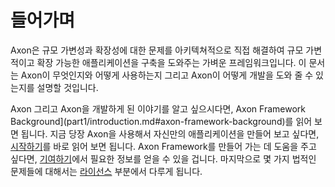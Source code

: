 들어가며
============

Axon은 규모 가변성과 확장성에 대한 문제를 아키텍쳐적으로 직접 해결하여 규모 가변적이고 확장 가능한 애플리케이션을 구축을 도와주는 가벼운 프레임워크입니다. 이 문서는 Axon이 무엇인지와 어떻게 사용하는지 그리고 Axon이 어떻게 개발을 도와 줄 수 있는지를 설명할 것입니다.

Axon 그리고 Axon을 개발하게 된 이야기를 알고 싶으시다면, Axon Framework Background](part1/introduction.md#axon-framework-background)를 읽어 보면 됩니다. 지금 당장 Axon을 사용해서 자신만의 애플리케이션을 만들어 보고 싶다면, [시작하기](https://github.com/ryukato/ReferenceGuide/blob/korean-translation/kr/part1/introduction.md#시작하기)를 바로 읽어 보면 됩니다. Axon Framework를 만들어 가는 데 도움을 주고 싶다면, [기여하기](/part1/introduction.md#axon-framework에-기여하기)에서 필요한 정보를 얻을 수 있을 겁니다. 마지막으로 몇 가지 법적인 문제들에 대해서는 [라이선스](/part1/introduction.md#라이선스-정보) 부분에서 다루게 됩니다.
